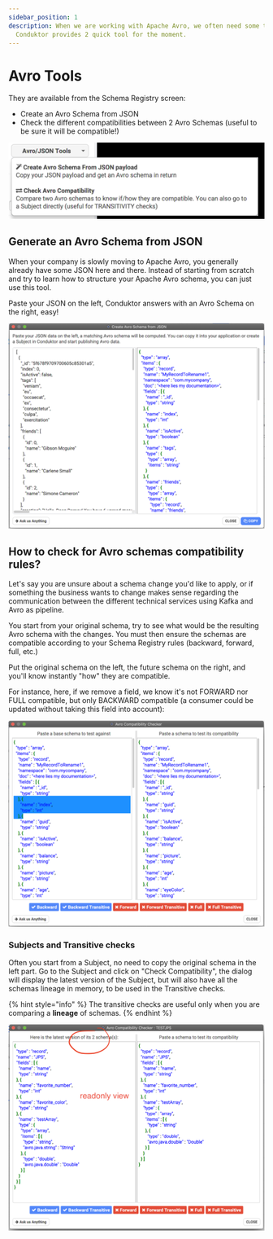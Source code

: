 ```yaml
---
sidebar_position: 1
description: When we are working with Apache Avro, we often need some tools to help us out.
  Conduktor provides 2 quick tool for the moment.
---
```


# Avro Tools

They are available from the Schema Registry screen:

- Create an Avro Schema from JSON
- Check the different compatibilities between 2 Avro Schemas \(useful to be sure it will be compatible!\)

![](../.gitbook/assets/screenshot-2020-09-20-at-19.19.14.png)

## Generate an Avro Schema from JSON

When your company is slowly moving to Apache Avro, you generally already have some JSON here and there. Instead of starting from scratch and try to learn how to structure your Apache Avro schema, you can just use this tool.

Paste your JSON on the left, Conduktor answers with an Avro Schema on the right, easy!

![](../.gitbook/assets/screenshot-2020-09-20-at-19.22.55.png)

## How to check for Avro schemas compatibility rules?

Let's say you are unsure about a schema change you'd like to apply, or if something the business wants to change makes sense regarding the communication between the different technical services using Kafka and Avro as pipeline.

You start from your original schema, try to see what would be the resulting Avro schema with the changes. You must then ensure the schemas are compatible according to your Schema Registry rules \(backward, forward, full, etc.\)

Put the original schema on the left, the future schema on the right, and you'll know instantly "how" they are compatible.

For instance, here, if we remove a field, we know it's not FORWARD nor FULL compatible, but only BACKWARD compatible \(a consumer could be updated without taking this field into account\):

![Removing "index" field makes the compatibility only Backward](../.gitbook/assets/screenshot-2020-09-20-at-19.25.20.png)

### Subjects and Transitive checks

Often you start from a Subject, no need to copy the original schema in the left part. Go to the Subject and click on "Check Compatibility", the dialog will display the latest version of the Subject, but will also have all the schemas lineage in memory, to be used in the Transitive checks.

{% hint style="info" %}
The transitive checks are useful only when you are comparing a **lineage** of schemas.
{% endhint %}

![](../.gitbook/assets/screenshot-2020-09-20-at-19.33.50.png)
